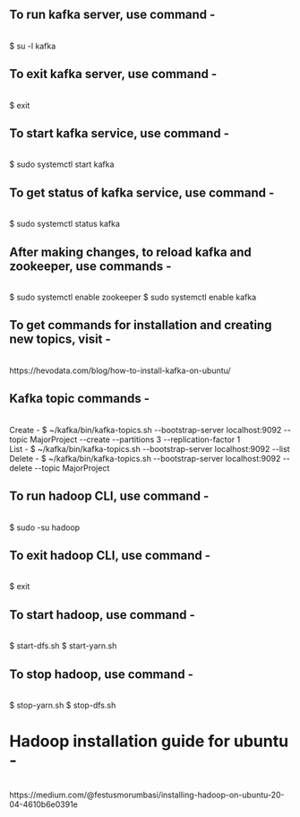 ## To run kafka server, use command - 
<br />
$ su -l kafka

## To exit kafka server, use command - 
<br />
$ exit

## To start kafka service, use command - 
<br />
$ sudo systemctl start kafka

## To get status of kafka service, use command - 
<br />
$ sudo systemctl status kafka

## After making changes, to reload kafka and zookeeper, use commands - 
<br />
$ sudo systemctl enable zookeeper
$ sudo systemctl enable kafka

## To get commands for installation and creating new topics, visit - 
<br />
https://hevodata.com/blog/how-to-install-kafka-on-ubuntu/

## Kafka topic commands - 
<br />
Create - $ ~/kafka/bin/kafka-topics.sh --bootstrap-server localhost:9092 --topic MajorProject --create --partitions 3 --replication-factor 1 <br />
List - $ ~/kafka/bin/kafka-topics.sh --bootstrap-server localhost:9092 --list <br />
Delete - $ ~/kafka/bin/kafka-topics.sh --bootstrap-server localhost:9092 --delete --topic MajorProject

## To run hadoop CLI, use command - 
<br />
$ sudo -su hadoop

## To exit hadoop CLI, use command - 
<br />
$ exit

## To start hadoop, use command - 
<br />
$ start-dfs.sh
$ start-yarn.sh

## To stop hadoop, use command - 
<br />
$ stop-yarn.sh
$ stop-dfs.sh

# Hadoop installation guide for ubuntu - 
<br />
https://medium.com/@festusmorumbasi/installing-hadoop-on-ubuntu-20-04-4610b6e0391e